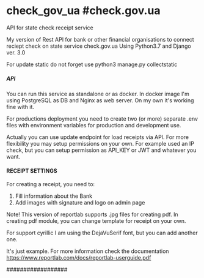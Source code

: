 # check_gov_ua #check.gov.ua

API for state check receipt service

My version of Rest API for bank or other financial organisations to connect reciept check on state service check.gov.ua
Using Python3.7 and Django ver. 3.0

For update static do not forget use python3 manage.py collectstatic

##### API #####

You can run this service as standalone or as docker. In docker image I'm using PostgreSQL as DB and Nginx as web server. On my own it's working fine with it.

For productions deployment you need to create two (or more) separate .env files with environment variables for production and development use.

Actually you can use update endpoint for load receipts via API. For more flexibility you may setup permissions on your own. For example used an IP check, but you can setup permission as API_KEY or JWT and whatever you want.

#### RECEIPT SETTINGS ####

For creating a receipt, you need to:

1. Fill information about the Bank
2. Add images with signature and logo on admin page

Note! This version of reportlab supports .jpg files for creating pdf.
In creating pdf module, you can change template for receipt on your own. 

For support cyrillic I am using the DejaVuSerif font, but you can add another one.

It's just example. For more information check the documentation https://www.reportlab.com/docs/reportlab-userguide.pdf

##################
